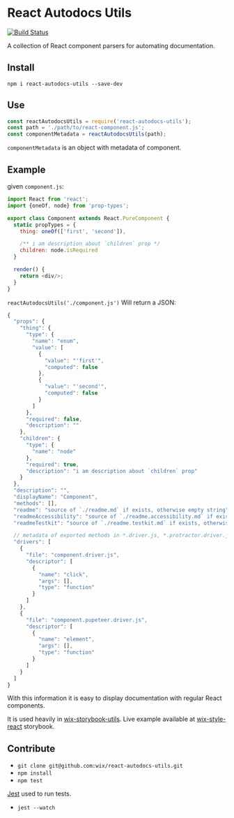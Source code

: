 # React Autodocs Utils

[![Build Status](https://travis-ci.org/wix/react-autodocs-utils.svg?branch=master)](https://travis-ci.org/wix/react-autodocs-utils)

A collection of React component parsers for automating documentation.

## Install

`npm i react-autodocs-utils --save-dev`

## Use

```js
const reactAutodocsUtils = require('react-autodocs-utils');
const path = './path/to/react-component.js';
const componentMetadata = reactAutodocsUtils(path);
```

`componentMetadata` is an object with metadata of component.

## Example

given `component.js`:

```js
import React from 'react';
import {oneOf, node} from 'prop-types';

export class Component extends React.PureComponent {
  static propTypes = {
    thing: oneOf(['first', 'second']),

    /** i am description about `children` prop */
    children: node.isRequired
  }

  render() {
    return <div/>;
  }
}
```

`reactAutodocsUtils('./component.js')` Will return a JSON:


```js
{
  "props": {
    "thing": {
      "type": {
        "name": "enum",
        "value": [
          {
            "value": "'first'",
            "computed": false
          },
          {
            "value": "'second'",
            "computed": false
          }
        ]
      },
      "required": false,
      "description": ""
    },
    "children": {
      "type": {
        "name": "node"
      },
      "required": true,
      "description": "i am description about `children` prop"
    }
  },
  "description": "",
  "displayName": "Component",
  "methods": [],
  "readme": "source of `./readme.md` if exists, otherwise empty string",
  "readmeAccessibility": "source of `./readme.accessibility.md` if exists, otherwise empty string",
  "readmeTestkit": "source of `./readme.testkit.md` if exists, otherwise empty string",

  // metadata of exported methods in *.driver.js, *.protractor.driver.js or *.pupeteer.driver.js
  "drivers": [
    {
      "file": "component.driver.js",
      "descriptor": [
        {
          "name": "click",
          "args": [],
          "type": "function"
        }
      ]
    },
    {
      "file": "component.pupeteer.driver.js",
      "descriptor": [
        {
          "name": "element",
          "args": [],
          "type": "function"
        }
      ]
    }
  ]
}
```

With this information it is easy to display documentation with regular React components.

It is used heavily in
[wix-storybook-utils](https://github.com/wix/wix-ui/tree/master/packages/wix-storybook-utils).
Live example available at
[wix-style-react](https://wix.github.io/wix-style-react/?selectedKind=3.%20Inputs&selectedStory=3.6%20DatePicker&full=0&addons=0&stories=1&panelRight=0) storybook.

## Contribute

* `git clone git@github.com:wix/react-autodocs-utils.git`
* `npm install`
* `npm test`

[Jest](https://facebook.github.io/jest/) used to run tests.
* `jest --watch`
